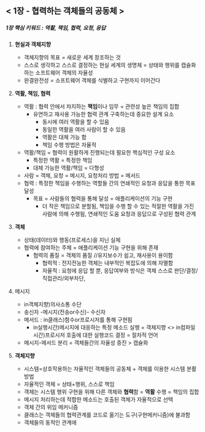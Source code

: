 ## < 1장 - 협력하는 객체들의 공동체 >
##### 1장 핵심 키워드 : 역활, 책임, 협력, 요청, 응답

1. **현실과 객체지향**
   + 객체지향의 목표 = 새로운 세계 창조하는 것
   + 스스로 생각하고 스스로 결정하는 현실 세계의 생명체 = 상태와 행위를 캡슐화하는 소프트웨어 객체의 자율성
   + 완결완전성 = 소프트웨어 객체를 식별하고 구현까지 이어간다


2. **역활, 책임, 협력**
   + 역활 : 협력 안에서 차지하는 **책임**이나 임무 = 관련성 높은 책임의 집합
     + 유연하고 재사용 가능한 협력 관계 구축하는데 중요한 설계 요소
       + 동시에 여러 역활을 할 수 있음
       + 동일한 역활을 여러 사람이 할 수 있음
       + 역활은 대체 가능 함
       + 책임 수행 방법은 자율적
   + 역활/책임 = 협력이 원활하게 진행되는데 필요한 핵심적인 구성 요소
     + 특정한 역활 = 특정한 책임
     + 대체 가능한 역활/책임 = 다형성
   + 사람 = 객체, 요청 = 메시지, 요청처리 방법 = 메서드
   + 협력 : 특정한 책임을 수행하는 역할들 간의 연쇄적인 요청과 응답을 통한 목표 달성
     + 목표 = 사람들의 협력을 통해 달성 = 애플리케이션의 기능 구현
       + 더 작은 책임으로 분할됨, 책임을 수행 할 수 있는 적절한 역활을 가진 사람에 의해 수행됨, 연쇄적인 도움 요청과 응답으로 구성된 협력 관계


3. **객체**
   + 상태(데이터)와 행동(프로세스)을 지닌 실체
   + 협력에 참여하는 주체 = 애플리케이션 기능 구현을 위해 존재
     + 협력의 품질 = 객체의 품질  //유지보수가 쉽고, 재사용이 용이함
       + 협력적 : 전지전능한 객체는 내부적인 복잡도에 의해 자멸함
       + 자율적 : 요청에 응답 할 뿐, 응답여부와 방식은 객체 스스로 판단/결정/직접관리/외부차단, 


4. 메시지
   + in객체지향)의사소통 수단
   + 송신자 -메시지(전송or수신)- 수신자
   + 메서드 : in클래스)함수or프로시저를 통해 구현됨
     + in실행시간)메시지에 대응하는 특정 메소드 실행 = 객체지향 <> in컴파일시간)프로시저 호출에 대한 실행코드 결정 = 절차적 언어
   + 메시지-메서드 분리 = 객체들간의 자율성 증진 > 캡슐화



5. **객체지향**
   + 시스템=상호작용하는 자율적인 객체들의 공동체 + 객체를 이용한 시스템 분활 방법
   + 자율적인 객체 = 상태+행위, 스스로 책임
   + 객체는 시스템 행위 구현을 위해 다른 객체와 **협력**함 = **역활** 수행 = 책임의 집합
   + 메시지 처리하는데 적합한 메소드는 호출된 객체가 자율적으로 선택
   + 객체 간의 위임 메커니즘
   + 클래스는 객체들의 협력관계를 코드로 옮기는 도구(구현메커니즘)에 불과함
   + 객체들의 동적인 관계에